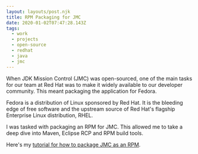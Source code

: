 ```yaml
---
layout: layouts/post.njk
title: RPM Packaging for JMC
date: 2020-01-02T07:47:28.143Z
tags:
  - work
  - projects
  - open-source
  - redhat
  - java
  - jmc
---
```

When JDK Mission Control (JMC) was open-sourced, one of the main tasks for our team at Red Hat was to make it widely available to our developer community.
This meant packaging the application for Fedora.

Fedora is a distribution of Linux sponsored by Red Hat.
It is the bleeding edge of free software and the upstream source of Red Hat's flagship Enterprise Linux distribution, RHEL.

I was tasked with packaging an RPM for JMC.
This allowed me to take a deep dive into Maven, Eclipse RCP and RPM build tools.

Here's my [tutorial for how to package JMC as an RPM](https://drive.google.com/file/d/1gdy1H8Ka20TWvmLOG5I7SoX6s2fzn4L7/view?usp=sharing).